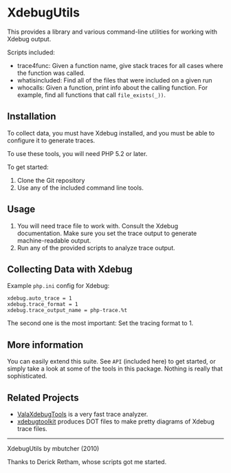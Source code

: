 # XdebugUtils

This provides a library and various  command-line utilities for working with Xdebug output.

Scripts included:

 - trace4func: Given a function name, give stack traces for all cases where the function was called.
 - whatisincluded: Find all of the files that were included on a given run
 - whocalls: Given a function, print info about the calling function. For example, find all functions that call `file_exists(_))`.

## Installation

To collect data, you must have Xdebug installed, and you must be able to configure it to generate traces.

To use these tools, you will need PHP 5.2 or later.

To get started:

1. Clone the Git repository
2. Use any of the included command line tools.

## Usage

1. You will need trace file to work with. Consult the Xdebug documentation. Make sure you set the trace output to generate machine-readable output.
2. Run any of the provided scripts to analyze trace output.

## Collecting Data with Xdebug

Example `php.ini` config for Xdebug:

    xdebug.auto_trace = 1
    xdebug.trace_format = 1
    xdebug.trace_output_name = php-trace.%t

The second one is the most important: Set the tracing format to 1.

## More information

You can easily extend this suite. See `API` (included here) to get started, or simply take a look at
some of the tools in this package. Nothing is really that sophisticated.

## Related Projects

  * [ValaXdebugTools](https://github.com/technosophos/ValaXdebugTools) is a very fast trace analyzer.
  * [xdebugtoolkit](http://code.google.com/p/xdebugtoolkit/) produces DOT files to make pretty diagrams of Xdebug trace files.

----
XdebugUtils by mbutcher (2010)

Thanks to Derick Retham, whose scripts got me started.
